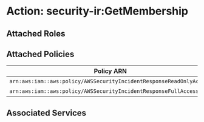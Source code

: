 # Action: security-ir:GetMembership

## Attached Roles

## Attached Policies

| Policy ARN | Policy Name |
|------------|-------------|
| `arn:aws:iam::aws:policy/AWSSecurityIncidentResponseReadOnlyAccess` | [AWSSecurityIncidentResponseReadOnlyAccess](../policies.md#awssecurityincidentresponsereadonlyaccess) |
| `arn:aws:iam::aws:policy/AWSSecurityIncidentResponseFullAccess` | [AWSSecurityIncidentResponseFullAccess](../policies.md#awssecurityincidentresponsefullaccess) |

## Associated Services

